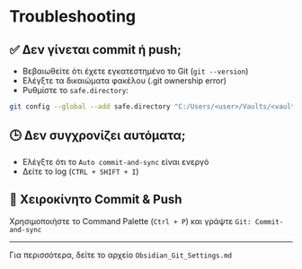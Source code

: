# Troubleshooting

## ✅ Δεν γίνεται commit ή push;
- Βεβαιωθείτε ότι έχετε εγκατεστημένο το Git (`git --version`)
- Ελέγξτε τα δικαιώματα φακέλου (.git ownership error)
- Ρυθμίστε το `safe.directory`:
```sh
git config --global --add safe.directory "C:/Users/<user>/Vaults/<vault name>"
```

## 🕒 Δεν συγχρονίζει αυτόματα;
- Ελέγξτε ότι το `Auto commit-and-sync` είναι ενεργό
- Δείτε το log (`CTRL + SHIFT + I`)

## 🔄 Χειροκίνητο Commit & Push
Χρησιμοποιήστε το Command Palette (`Ctrl + P`) και γράψτε `Git: Commit-and-sync`

---
Για περισσότερα, δείτε το αρχείο `Obsidian_Git_Settings.md`
